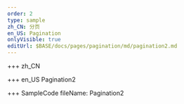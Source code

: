 ```yaml
--- 
order: 2
type: sample
zh_CN: 分页
en_US: Pagination
onlyVisible: true
editUrl: $BASE/docs/pages/pagination/md/pagination2.md
---
```


+++ zh_CN


+++ en_US
Pagination2

+++ SampleCode
fileName: Pagination2
